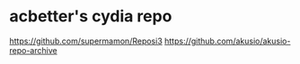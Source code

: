 # acbetter's cydia repo

https://github.com/supermamon/Reposi3
https://github.com/akusio/akusio-repo-archive